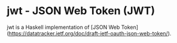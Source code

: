 # jwt - JSON Web Token (JWT)

jwt is a Haskell implementation of [JSON Web Token]
(https://datatracker.ietf.org/doc/draft-ietf-oauth-json-web-token/).
